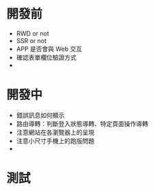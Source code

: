 # 開發前

-  RWD or not
-  SSR or not
-  APP 是否會與 Web 交互
-  確認表單欄位驗證方式
- 

# 開發中

-  錯誤訊息如何顯示
-  路由導轉：判斷登入狀態導轉、特定頁面操作導轉
-  注意網站在各瀏覽器上的呈現
-  注意小尺寸手機上的跑版問題
- 

# 測試

